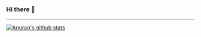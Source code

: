 ### Hi there 👋

<!--
**bmarvinb/bmarvinb** is a ✨ _special_ ✨ repository because its `README.md` (this file) appears on your GitHub profile.

Here are some ideas to get you started:

- 🔭 I’m currently working on ...
- 🌱 I’m currently learning ...
- 👯 I’m looking to collaborate on ...
- 🤔 I’m looking for help with ...
- 💬 Ask me about ...
- 📫 How to reach me: ...
- 😄 Pronouns: ...
- ⚡ Fun fact: ...
-->

---

[![Anurag's github stats](https://github-readme-stats.vercel.app/api?username=bmarvinb)](https://github.com/anuraghazra/github-readme-stats)
